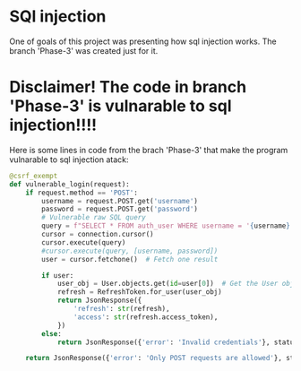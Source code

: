# SQl injection

One of goals of this project was presenting how sql injection works. The branch 'Phase-3' was created just for it.

# Disclaimer! The code in branch 'Phase-3' is vulnarable to sql injection!!!!

Here is some lines in code from the brach 'Phase-3' that make the program vulnarable to sql injection atack:

```python
@csrf_exempt
def vulnerable_login(request):
    if request.method == 'POST':
        username = request.POST.get('username')
        password = request.POST.get('password')
        # Vulnerable raw SQL query
        query = f"SELECT * FROM auth_user WHERE username = '{username}' AND password = '{password}'"
        cursor = connection.cursor()
        cursor.execute(query)
        #cursor.execute(query, [username, password])
        user = cursor.fetchone()  # Fetch one result

        if user:
            user_obj = User.objects.get(id=user[0])  # Get the User object from the ID
            refresh = RefreshToken.for_user(user_obj)
            return JsonResponse({
                'refresh': str(refresh),
                'access': str(refresh.access_token),
            })
        else:
            return JsonResponse({'error': 'Invalid credentials'}, status=401)

    return JsonResponse({'error': 'Only POST requests are allowed'}, status=405)
```
